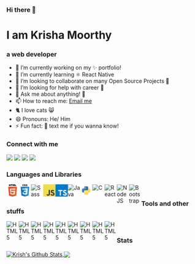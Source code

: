 ### Hi there 👋
# I am Krisha Moorthy
### a web developer

- 🔭 I’m currently working on my ✨ portfolio!
- 🌱 I’m currently learning ⚛ React Native
- 👯 I’m looking to collaborate on many Open Source Projects 💖
- 🤔 I’m looking for help with career 🏢
- 💬 Ask me about anything! 🤗
- 📫 How to reach me: [Email me](mailto:akrishnamoorthy007@gmail.com)
- 🐈 I love cats 😸
- 😄 Pronouns: He/ Him
- ⚡ Fun fact: 📲 text me if you wanna know!


### Connect with me

[<img src="https://img.shields.io/badge/twitter-%231DA1F2.svg?&style=for-the-badge&logo=twitter&logoColor=white" />][twitter]
[<img src="https://img.shields.io/badge/linkedin-%230077B5.svg?&style=for-the-badge&logo=linkedin&logoColor=white" />][LinkedIn]
[<img src = "https://img.shields.io/badge/instagram-%23E4405F.svg?&style=for-the-badge&logo=instagram&logoColor=white">][Instagram] 
[<img src = "https://img.shields.io/badge/facebook-%231877F2.svg?&style=for-the-badge&logo=facebook&logoColor=white">][Facebook]

### Languages and Libraries

<img align="left" alt="HTML5" width="32px" src="https://raw.githubusercontent.com/github/explore/80688e429a7d4ef2fca1e82350fe8e3517d3494d/topics/html/html.png" />
<img align="left" alt="CSS3" width="32px" src="https://raw.githubusercontent.com/github/explore/80688e429a7d4ef2fca1e82350fe8e3517d3494d/topics/css/css.png" />
<img align="left" alt="Sass" width="32px" src="https://raw.githubusercontent.com/sank2000/Tech-stuffs/master/PNG/sass.png" />
<img align="left" alt="JS" width="32px" src="https://raw.githubusercontent.com/github/explore/80688e429a7d4ef2fca1e82350fe8e3517d3494d/topics/javascript/javascript.png" />
<img align="left" alt="TS" width="32px" src="https://raw.githubusercontent.com/github/explore/80688e429a7d4ef2fca1e82350fe8e3517d3494d/topics/typescript/typescript.png" />
<img align="left" alt="Java" width="32px" src="https://raw.githubusercontent.com/sank2000/Tech-stuffs/master/PNG/java.png" />
<img align="left" alt="Python" width="32px" src="https://raw.githubusercontent.com/github/explore/80688e429a7d4ef2fca1e82350fe8e3517d3494d/topics/python/python.png" />
<img align="left" alt="C" width="32px" src="https://raw.githubusercontent.com/sank2000/Tech-stuffs/master/PNG/c.png" />
<img align="left" alt="React" width="32px" src="https://raw.githubusercontent.com/sank2000/Tech-stuffs/master/PNG/react.png" />
<img align="left" alt="NodeJS" width="32px" src="https://raw.githubusercontent.com/sank2000/Tech-stuffs/master/PNG/node-dot-js.png" />
<img align="left" alt="Bootstrap" width="32px" src="https://raw.githubusercontent.com/sank2000/Tech-stuffs/master/PNG/bootstrap.png" />

<br />

### Tools and other stuffs

<img align="left" alt="HTML5" width="32px" src="https://raw.githubusercontent.com/sank2000/Tech-stuffs/master/PNG/git.png" />
<img align="left" alt="HTML5" width="32px" src="https://raw.githubusercontent.com/sank2000/Tech-stuffs/master/PNG/npm.png" />
<img align="left" alt="HTML5" width="32px" src="https://raw.githubusercontent.com/sank2000/Tech-stuffs/master/PNG/mongodb.png" />
<img align="left" alt="HTML5" width="32px" src="https://raw.githubusercontent.com/sank2000/Tech-stuffs/master/PNG/firebase.png" />
<img align="left" alt="HTML5" width="32px" src="https://raw.githubusercontent.com/sank2000/Tech-stuffs/master/PNG/mysql.png" />
<img align="left" alt="HTML5" width="32px" src="https://raw.githubusercontent.com/sank2000/Tech-stuffs/master/PNG/heroku.png" />
<img align="left" alt="HTML5" width="32px" src="https://raw.githubusercontent.com/sank2000/Tech-stuffs/master/PNG/netlify.png" />
<img align="left" alt="HTML5" width="32px" src="https://raw.githubusercontent.com/sank2000/Tech-stuffs/master/PNG/visualstudiocode.png" />
<img align="left" alt="HTML5" width="32px" src="https://raw.githubusercontent.com/sank2000/Tech-stuffs/master/PNG/figma.png" />

<br />

### Stats
<a href="#stats">
<img align="center" alt="Krish's Github Stats" src="https://gh-readme-stats.krish-the-dev.vercel.app/api?username=KrishnaMoorthy12&show_icons=true&count_private=true" />
</a>
  
<a href="#stats">
<img align="center" src = "https://gh-readme-stats.krish-the-dev.vercel.app/api/top-langs/?username=KrishnaMoorthy12&layout=compact" />
</a>

[twitter]: https://twitter.com/krish_the_dev
[LinkedIn]: https://www.linkedin.com/in/krishna-moorthy-80b0a01a1/
[Instagram]: https://www.instagram.com/cat_man_krish
[Facebook]: https://www.facebook.com/akrishnamoorthy007
